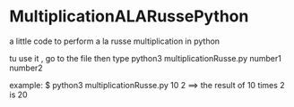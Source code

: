 # MultiplicationALARussePython
a little code to perform a la russe multiplication in python 

tu use it , go to the file then type
python3 multiplicationRusse.py number1 number2

example:
$ python3 multiplicationRusse.py 10 2
==> the result of 10 times 2 is 20
